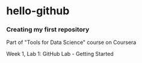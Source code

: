 # hello-github
### Creating my first repository

Part of "Tools for Data Science" course on Coursera

Week 1, Lab 1: GitHub Lab - Getting Started

